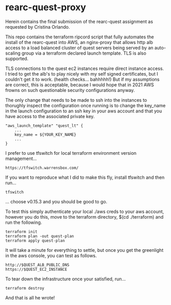# rearc-quest-proxy

Herein contains the final submission of the rearc-quest assignment as requested by Cristina Orlando.

This repo contains the terraform ripcord script that fully automates the install of the rearc-quest into AWS, an nginx-proxy that allows http alb access to a load balanced cluster of quest servers being served by an auto-scaling group via a terraform declared launch template. TLS is also supported.

TLS connections to the quest ec2 instances require direct instance access. I tried to get the alb's to play nicely with my self signed certificates, but I couldn't get it to work. (health checks... bahhhhh!) But if my assumptions are correct, this is acceptable, because I would hope that in 2021 AWS frowns on such questionable security configurations anyway.

The only change that needs to be made to ssh into the instances to thorughly inspect the configuration once running is to change the key_name in the launch configuration to an ssh key in your aws account and that you have access to the associated private key.

    "aws_launch_template" "quest_lt" {
        ...
        key_name = ${YOUR_KEY_NAME}
        ...
    }

I prefer to use tfswitch for local terraform environment version management...

    https://tfswitch.warrensbox.com/

If you want to reproduce what I did to make this fly, install tfswitch and then run...

    tfswitch

... choose v0.15.3 and you should be good to go.

To test this simply authenticate your local ./aws creds to your aws account, however you do this, move to the terraform directory, $(cd ./terraform) and run the following.

    terraform init
    terraform plan -out quest-plan
    terraform apply quest-plan

It will take a minute for everything to settle, but once you get the greenlight in the aws console, you can test as follows.

    http://$QUEST_ALB_PUBLIC_DNS
    https://$QUEST_EC2_INSTANCE

To tear down the infrastructure once your satisfied, run...

    terraform destroy

And that is all he wrote!
